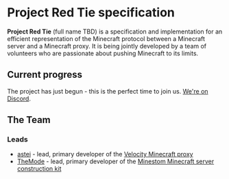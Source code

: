 # Project Red Tie specification

**Project Red Tie** (full name TBD) is a specification and implementation for an efficient representation of the Minecraft protocol between a Minecraft server and a Minecraft proxy. It is being jointly developed by a team of volunteers who are passionate about pushing Minecraft to its limits.

## Current progress

The project has just begun - this is the perfect time to join us. [We're on Discord](https://discord.gg/kUugFSS3bj).

## The Team

### Leads

* [astei](https://github.com/astei) - lead, primary developer of the [Velocity Minecraft proxy](https://velocitypowered.com)
* [TheMode](https://github.com/TheMode) - lead, primary developer of the [Minestom Minecraft server construction kit](https://github.com/Minestom/Minestom)
